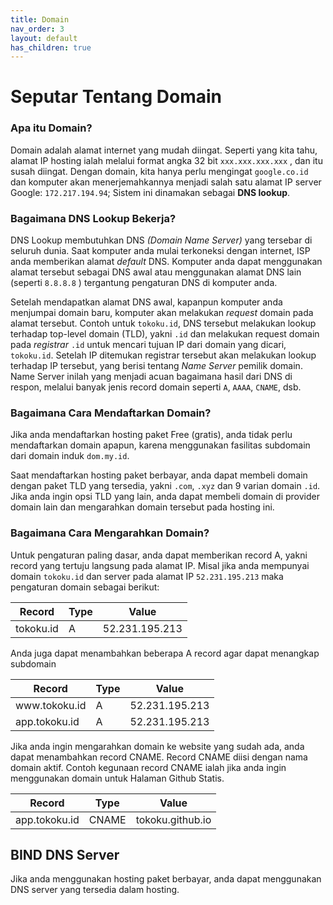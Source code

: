 ```yaml
---
title: Domain
nav_order: 3
layout: default
has_children: true
---
```


# Seputar Tentang Domain

### Apa itu Domain?

Domain adalah alamat internet yang mudah diingat. Seperti yang kita tahu, alamat IP hosting ialah melalui format angka 32 bit `xxx.xxx.xxx.xxx` , dan itu susah diingat. Dengan domain, kita hanya perlu mengingat `google.co.id` dan komputer akan menerjemahkannya menjadi salah satu alamat IP server Google:  `172.217.194.94`; Sistem ini dinamakan sebagai **DNS lookup**.

### Bagaimana DNS Lookup Bekerja?

DNS Lookup membutuhkan DNS *(Domain Name Server)* yang tersebar di seluruh dunia. Saat komputer anda mulai terkoneksi dengan internet, ISP anda memberikan alamat *default* DNS. Komputer anda dapat menggunakan alamat tersebut sebagai DNS awal atau menggunakan alamat DNS lain (seperti `8.8.8.8` ) tergantung pengaturan DNS di komputer anda.

Setelah mendapatkan alamat DNS awal, kapanpun komputer anda menjumpai domain baru, komputer akan melakukan *request* domain pada alamat tersebut. Contoh untuk `tokoku.id`, DNS tersebut melakukan lookup terhadap top-level domain (TLD), yakni `.id` dan melakukan request domain pada *registrar* `.id` untuk mencari tujuan IP dari domain yang dicari, `tokoku.id`. Setelah IP ditemukan registrar tersebut akan melakukan lookup terhadap IP tersebut, yang berisi tentang *Name Server* pemilik domain. Name Server inilah yang menjadi acuan bagaimana hasil dari DNS di respon, melalui banyak jenis record domain seperti `A`, `AAAA`, `CNAME`, dsb.

### Bagaimana Cara Mendaftarkan Domain?

Jika anda mendaftarkan hosting paket Free (gratis), anda tidak perlu mendaftarkan domain apapun, karena menggunakan fasilitas subdomain dari domain induk `dom.my.id`.

Saat mendaftarkan hosting paket berbayar, anda dapat membeli domain dengan paket TLD yang tersedia, yakni `.com`, `.xyz` dan 9 varian domain `.id`.  Jika anda ingin opsi TLD yang lain, anda dapat membeli domain di provider domain lain dan mengarahkan domain tersebut pada hosting ini.

### Bagaimana Cara Mengarahkan Domain?

Untuk pengaturan paling dasar, anda dapat memberikan record A, yakni record yang tertuju langsung pada alamat IP. Misal jika anda mempunyai domain `tokoku.id` dan server pada alamat IP `52.231.195.213` maka pengaturan domain sebagai berikut:

Record|Type|Value
---|---|---
tokoku.id|A|52.231.195.213

Anda juga dapat menambahkan beberapa A record agar dapat menangkap subdomain

Record|Type|Value
---|---|---
www\.tokoku.id|A|52.231.195.213
app.tokoku.id|A|52.231.195.213

Jika anda ingin mengarahkan domain ke website yang sudah ada, anda dapat menambahkan record CNAME. Record CNAME diisi dengan nama domain aktif. Contoh kegunaan record CNAME ialah jika anda ingin menggunakan domain untuk Halaman Github Statis.

| Record        | Type  | Value            |
| ------------- | ----- | ---------------- |
| app.tokoku.id | CNAME | tokoku.github.io |

 ## BIND DNS Server

Jika anda menggunakan hosting paket berbayar, anda dapat menggunakan DNS server yang tersedia dalam hosting.

